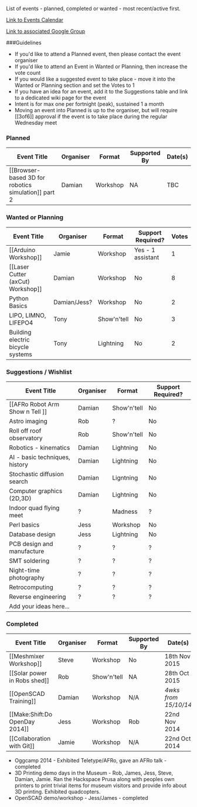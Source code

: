 List of events - planned, completed or wanted - most recent/active first.  

[Link to Events Calendar](https://www.swindon-makerspace.org/calendar)

[Link to associated Google Group](https://groups.google.com/forum/#!topic/swindon-hackspace/QHFl8R4k1AU)

###Guidelines
* If you'd like to attend a Planned event, then please contact the event organiser
* If you'd like to attend an Event in Wanted or Planning, then increase the vote count
* If you would like a suggested event to take place - move it into the Wanted or Planning section and set the Votes to 1 
* If you have an idea for an event, add it to the Suggestions table and link to a dedicated wiki page for the event
* Intent is for max one per fortnight (peak), sustained 1 a month
* Moving an event into Planned is up to the organiser, but will require [[3of6]] approval if the event is to take place during the regular Wednesday meet

### Planned

| Event Title                       | Organiser   | Format      | Supported By      | Date(s)
| --------------------------------- | ----------- | ----------- | ----------------- | --------------------
| [[Browser-based 3D for robotics simulation]] part 2 | Damian | Workshop | NA      | TBC


### Wanted or Planning

| Event Title                       | Organiser   | Format      | Support Required? | Votes |
| --------------------------------- | ----------- | ----------- | ----------------- | ----- |
| [[Arduino Workshop]]              | Jamie       | Workshop    | Yes - 1 assistant | 1     |
| [[Laser Cutter (axCut) Workshop]] | Damian      | Workshop    | No                | 8     |
| Python Basics                     | Damian/Jess? | Workshop   | No                | 2     |
| LIPO, LIMNO, LIFEPO4              | Tony        | Show'n'tell | No                | 3     |
| Building electric bicycle systems | Tony        | Lightning   | No                | 2     |

### Suggestions / Wishlist

| Event Title                       | Organiser  | Format      | Support Required? |
| --------------------------------- | ---------- | ----------- | ----------------- |
| [[AFRo Robot Arm Show n Tell ]]   | Damian     | Show'n'tell | No                |
| Astro imaging                     | Rob        | ?           | No                |
| Roll off roof observatory         | Rob        | Show'n'tell | No                |
| Robotics - kinematics             | Damian     | Lightning   | No                |
| AI - basic techniques, history    | Damian     | Lightning   | No                |
| Stochastic diffusion search       | Damian     | Ligntning   | No                |
| Computer graphics (2D,3D)         | Damian     | Lightning   | No                |
| Indoor quad flying meet           | ?          | Madness     | ?                 |
| Perl basics                       | Jess       | Workshop    | No                |
| Database design                   | Jess       | Lightning   | No                |
| PCB design and manufacture        | ?          | ?           | ?                 |
| SMT soldering                     | ?          | ?           | ?                 |
| Night-time photography            | ?          | ?           | ?                 |
| Retrocomputing                    | ?          | ?           | ?                 |
| Reverse engineering               | ?          | ?           | ?                 |
| Add your ideas here...            |            |             |                   |


### Completed

| Event Title                       | Organiser   | Format      | Supported By      | Date(s)
| --------------------------------- | ----------- | ----------- | ----------------- | --------------------
| [[Meshmixer Workshop]]            | Steve       | Workshop    | No                | 18th Nov 2015
| [[Solar power in Robs shed]]      | Rob         | Show'n'tell | NA                | 28th Oct 2015
| [[OpenSCAD Training]]             | Damian      | Workshop    | N/A               | *4wks from 15/10/14*
| [[Make:Shift:Do OpenDay 2014]]    | Jess        | Workshop    | Rob               | 22nd Nov 2014
| [[Collaboration with Git]]        | Jamie       | Workshop    | N/A               | 22nd Oct 2014

* Oggcamp 2014 - Exhibited Teletype/AFRo, gave an AFRo talk - completed
* 3D Printing demo days in the Museum - Rob, James, Jess, Steve, Damian, Jamie.  Ran the Hackspace Prusa along with peoples own printers to print trivial items for museum visitors and provide info about 3D printing.  Exhibited quadcopters.
* OpenSCAD demo/workshop - Jess/James - completed